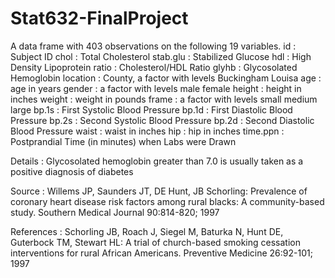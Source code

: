 # Stat632-FinalProject
A data frame with 403 observations on the following 19 variables.
id : Subject ID
chol : Total Cholesterol
stab.glu : Stabilized Glucose
hdl : High Density Lipoprotein
ratio : Cholesterol/HDL Ratio
glyhb : Glycosolated Hemoglobin
location : County, a factor with levels Buckingham Louisa
age : age in years
gender : a factor with levels male female
height : height in inches
weight : weight in pounds
frame : a factor with levels small medium large
bp.1s : First Systolic Blood Pressure
bp.1d : First Diastolic Blood Pressure
bp.2s : Second Systolic Blood Pressure
bp.2d : Second Diastolic Blood Pressure
waist : waist in inches
hip : hip in inches
time.ppn : Postprandial Time (in minutes) when Labs were Drawn

Details : Glycosolated hemoglobin greater than 7.0 is usually taken as a positive diagnosis of diabetes

Source : Willems JP, Saunders JT, DE Hunt, JB Schorling: Prevalence of coronary heart disease risk factors among rural blacks: A community-based study. Southern Medical Journal 90:814-820; 1997

References : Schorling JB, Roach J, Siegel M, Baturka N, Hunt DE, Guterbock TM, Stewart HL: A trial of church-based smoking cessation interventions for rural African Americans. Preventive Medicine 26:92-101; 1997
